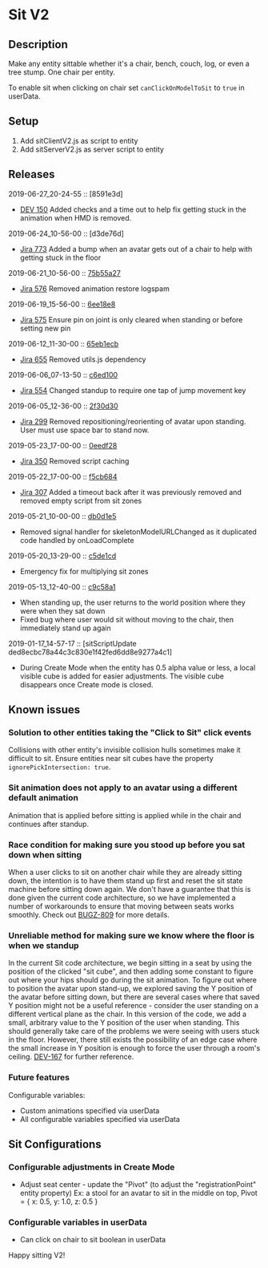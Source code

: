 # Sit V2

## Description

Make any entity sittable whether it's a chair, bench, couch, log, or even a tree stump. One chair per entity.

To enable sit when clicking on chair set `canClickOnModelToSit` to `true` in userData. 


## Setup

1. Add sitClientV2.js as script to entity
2. Add sitServerV2.js as server script to entity


## Releases

2019-06-27_20-24-55 :: [8591e3d]
- [DEV 150](https://highfidelity.atlassian.net/browse/DEV-150) Added checks and a time out to help fix getting stuck in the animation when HMD is removed.

2019-06-24_10-56-00 :: [d3de76d]
- [Jira 773](https://highfidelity.atlassian.net/browse/BUGZ-773) Added a bump when an avatar gets out of a chair to help with getting stuck in the floor

2019-06-21_10-56-00 :: [75b55a27](https://github.com/highfidelity/hifi-content/pull/392/commits/75b55a27)
- [Jira 576](https://highfidelity.atlassian.net/browse/BUGZ-576) Removed animation restore logspam

2019-06-19_15-56-00 :: [6ee18e8](https://github.com/highfidelity/hifi-content/pull/392/commits/6ee18e8)
- [Jira 575](https://highfidelity.atlassian.net/browse/BUGZ-575) Ensure pin on joint is only cleared when standing or before setting new pin

2019-06-12_11-30-00 :: [65eb1ecb](https://github.com/highfidelity/hifi-content/pull/392/commits/65eb1ecb)
- [Jira 655](https://highfidelity.atlassian.net/browse/BUGZ-655) Removed utils.js dependency

2019-06-06_07-13-50 :: [c6ed100](https://github.com/highfidelity/hifi-content/pull/392/commits/c6ed100)
- [Jira 554](https://highfidelity.atlassian.net/browse/BUGZ-554) Changed standup to require one tap of jump movement key 

2019-06-05_12-36-00 :: [2f30d30](https://github.com/highfidelity/hifi-content/pull/392/commits/2f30d30)
- [Jira 299](https://highfidelity.atlassian.net/browse/BUGZ-299) Removed repositioning/reorienting of avatar upon standing. User must use space bar to stand now.

2019-05-23_17-00-00 :: [0eedf28](https://github.com/highfidelity/hifi-content/pull/392/commits/0eedf28)
- [Jira 350](https://highfidelity.atlassian.net/browse/BUGZ-350) Removed script caching

2019-05-22_17-00-00 :: [f5cb684](https://github.com/highfidelity/hifi-content/pull/392/commits/f5cb684)
- [Jira 307](https://highfidelity.atlassian.net/browse/BUGZ-307) Added a timeout back after it was previously removed and removed empty script from sit zones

2019-05-21_10-00-00 :: [db0d1e5](https://github.com/highfidelity/hifi-content/pull/392/commits/db0d1e5)
- Removed signal handler for skeletonModelURLChanged as it duplicated code handled by onLoadComplete

2019-05-20_13-29-00 :: [c5de1cd](https://github.com/highfidelity/hifi-content/pull/392/commits/c5de1cd)
- Emergency fix for multiplying sit zones

2019-05-13_12-40-00 :: [c9c58a1](https://github.com/highfidelity/hifi-content/pull/388/commits/c9c58a1)
- When standing up, the user returns to the world position where they were when they sat down
- Fixed bug where user would sit without moving to the chair, then immediately stand up again

2019-01-17_14-57-17 :: [sitScriptUpdate ded8ecbc78a44c3c830e1f42fed6dd8e9277a4c1]
- During Create Mode when the entity has 0.5 alpha value or less, a local visible cube is added for easier adjustments. The visible cube disappears once Create mode is closed.

## Known issues

### Solution to other entities taking the "Click to Sit" click events

Collisions with other entity's invisible collision hulls sometimes make it difficult to sit. Ensure entities near sit cubes have the property `ignorePickIntersection: true`.

### Sit animation does not apply to an avatar using a different default animation

Animation that is applied before sitting is applied while in the chair and continues after standup. 

### Race condition for making sure you stood up before you sat down when sitting

When a user clicks to sit on another chair while they are already sitting down, the intention is to have them stand up first and reset the sit state machine before sitting down again. We don't have a guarantee that this is done given the current code architecture, so we have implemented a number of workarounds to ensure that moving between seats works smoothly. Check out [BUGZ-809](https://highfidelity.atlassian.net/browse/BUGZ-809) for more details. 

### Unreliable method for making sure we know where the floor is when we standup

In the current Sit code architecture, we begin sitting in a seat by using the position of the clicked "sit cube", and then adding some constant to figure out where your hips should go during the sit animation. To figure out where to position the avatar upon stand-up, we explored saving the Y position of the avatar before sitting down, but there are several cases where that saved Y position might not be a useful reference - consider the user standing on a different vertical plane as the chair.
In this version of the code, we add a small, arbitrary value to the Y position of the user when standing. This should generally take care of the problems we were seeing with users stuck in the floor. However, there still exists the possibility of an edge case where the small increase in Y position is enough to force the user through a room's ceiling. 
[DEV-167](https://highfidelity.atlassian.net/browse/DEV-167) for further reference.  

### Future features

Configurable variables:
- Custom animations specified via userData
- All configurable variables specified via userData

## Sit Configurations

### Configurable adjustments in Create Mode
- Adjust seat center - update the "Pivot" (to adjust the "registrationPoint" entity property) Ex: a stool for an avatar to sit in the middle on top, Pivot = { x: 0.5, y: 1.0, z: 0.5 }

### Configurable variables in userData
- Can click on chair to sit boolean in userData

Happy sitting V2!